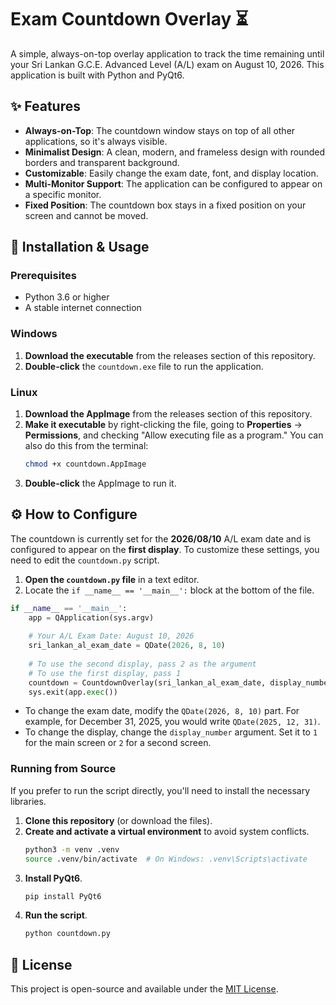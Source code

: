
# Exam Countdown Overlay ⏳

A simple, always-on-top overlay application to track the time remaining until your Sri Lankan G.C.E. Advanced Level (A/L) exam on August 10, 2026. This application is built with Python and PyQt6.

## ✨ Features

  * **Always-on-Top**: The countdown window stays on top of all other applications, so it's always visible.
  * **Minimalist Design**: A clean, modern, and frameless design with rounded borders and transparent background.
  * **Customizable**: Easily change the exam date, font, and display location.
  * **Multi-Monitor Support**: The application can be configured to appear on a specific monitor.
  * **Fixed Position**: The countdown box stays in a fixed position on your screen and cannot be moved.

## 🚀 Installation & Usage

### Prerequisites

  * Python 3.6 or higher
  * A stable internet connection

### Windows

1.  **Download the executable** from the releases section of this repository.
2.  **Double-click** the `countdown.exe` file to run the application.

### Linux

1.  **Download the AppImage** from the releases section of this repository.
2.  **Make it executable** by right-clicking the file, going to **Properties** -\> **Permissions**, and checking "Allow executing file as a program." You can also do this from the terminal:
    ```bash
    chmod +x countdown.AppImage
    ```
3.  **Double-click** the AppImage to run it.

## ⚙️ How to Configure

The countdown is currently set for the **2026/08/10** A/L exam date and is configured to appear on the **first display**. To customize these settings, you need to edit the `countdown.py` script.

1.  **Open the `countdown.py` file** in a text editor.
2.  Locate the `if __name__ == '__main__':` block at the bottom of the file.

<!-- end list -->

```python
if __name__ == '__main__':
    app = QApplication(sys.argv)
    
    # Your A/L Exam Date: August 10, 2026
    sri_lankan_al_exam_date = QDate(2026, 8, 10)
    
    # To use the second display, pass 2 as the argument
    # To use the first display, pass 1
    countdown = CountdownOverlay(sri_lankan_al_exam_date, display_number=1)
    sys.exit(app.exec())
```

  * To change the exam date, modify the `QDate(2026, 8, 10)` part. For example, for December 31, 2025, you would write `QDate(2025, 12, 31)`.
  * To change the display, change the `display_number` argument. Set it to `1` for the main screen or `2` for a second screen.

### Running from Source

If you prefer to run the script directly, you'll need to install the necessary libraries.

1.  **Clone this repository** (or download the files).
2.  **Create and activate a virtual environment** to avoid system conflicts.
    ```bash
    python3 -m venv .venv
    source .venv/bin/activate  # On Windows: .venv\Scripts\activate
    ```
3.  **Install PyQt6**.
    ```bash
    pip install PyQt6
    ```
4.  **Run the script**.
    ```bash
    python countdown.py
    ```

## 📜 License

This project is open-source and available under the [MIT License](https://opensource.org/licenses/MIT).
